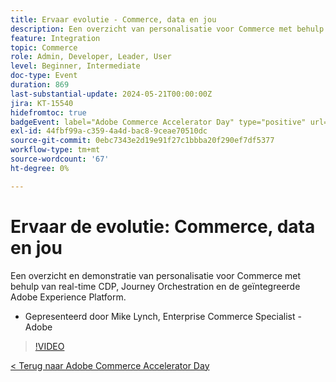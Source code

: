 ```yaml
---
title: Ervaar evolutie - Commerce, data en jou
description: Een overzicht van personalisatie voor Commerce met behulp van real-time CDP, Reisorchestration en de geïntegreerde Adobe Experience Platform.
feature: Integration
topic: Commerce
role: Admin, Developer, Leader, User
level: Beginner, Intermediate
doc-type: Event
duration: 869
last-substantial-update: 2024-05-21T00:00:00Z
jira: KT-15540
hidefromtoc: true
badgeEvent: label="Adobe Commerce Accelerator Day" type="positive" url="https://experienceleague.adobe.com/en/docs/events/apac-commerce-recordings/2024/overview"
exl-id: 44fbf99a-c359-4a4d-bac8-9ceae70510dc
source-git-commit: 0ebc7343e2d19e91f27c1bbba20f290ef7df5377
workflow-type: tm+mt
source-wordcount: '67'
ht-degree: 0%

---
```


# Ervaar de evolutie: Commerce, data en jou

Een overzicht en demonstratie van personalisatie voor Commerce met behulp van real-time CDP, Journey Orchestration en de geïntegreerde Adobe Experience Platform.

+ Gepresenteerd door Mike Lynch, Enterprise Commerce Specialist - Adobe

>[!VIDEO](https://video.tv.adobe.com/v/3429266/?learn=on)

[&lt; Terug naar Adobe Commerce Accelerator Day](./overview.md)
